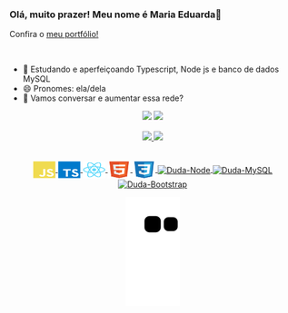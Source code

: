 ### Olá, muito prazer! Meu nome é Maria Eduarda👋
<p>Confira o <a href="https://portfolio-maria-eduarda-lopes.surge.sh/">meu portfólio!</a></p>
<br>

- 🌱 Estudando e aperfeiçoando Typescript, Node js e banco de dados MySQL
- 😄 Pronomes: ela/dela
- 💬 Vamos conversar e aumentar essa rede? 

 <div style="display: inline_block" align="center">
  <a href = "mariaeduarda-reis-lopes@hotmail.com"><img src="https://img.shields.io/badge/-Hotmail-%23333?style=for-the-badge&logo=gmail&logoColor=white" target="_blank"></a>
  <a href="https://www.linkedin.com/in/maria-eduarda-lopes-097aab227/" target="_blank"><img src="https://img.shields.io/badge/-LinkedIn-%230077B5?style=for-the-badge&logo=linkedin&logoColor=white" target="_blank"></a> 
 
 </div>
 
<br>

<div align="center">
  <a href="https://github.com/LopesEduarda">
  <img height="180em" src="https://github-readme-stats.vercel.app/api?username=LopesEduarda&show_icons=true&theme=dracula&include_all_commits=true&count_private=true"/>
  <img height="180em" src="https://github-readme-stats.vercel.app/api/top-langs/?username=LopesEduarda&layout=compact&langs_count=7&theme=dracula"/>
</div>

<br>

<div style="display: inline_block" align="center"><br>
  <img align="center" alt="Duda-Js" height="30" width="40" src="https://raw.githubusercontent.com/devicons/devicon/master/icons/javascript/javascript-plain.svg">
  <img align="center" alt="Duda-Ts" height="30" width="40" src="https://raw.githubusercontent.com/devicons/devicon/master/icons/typescript/typescript-plain.svg">
  <img align="center" alt="Duda-React" height="30" width="40" src="https://raw.githubusercontent.com/devicons/devicon/master/icons/react/react-original.svg">
  <img align="center" alt="Duda-HTML" height="30" width="40" src="https://raw.githubusercontent.com/devicons/devicon/master/icons/html5/html5-original.svg">
  <img align="center" alt="Duda-CSS" height="30" width="40" src="https://raw.githubusercontent.com/devicons/devicon/master/icons/css3/css3-original.svg">
  <img align="center" alt="Duda-Node" height="30" width="40" src="https://cdn.jsdelivr.net/gh/devicons/devicon/icons/nodejs/nodejs-original.svg">
  <img align="center" alt="Duda-MySQL" height="30" width="40" src="https://cdn.jsdelivr.net/gh/devicons/devicon/icons/mysql/mysql-original-wordmark.svg">
  <img align="center" alt="Duda-Bootstrap" height="30" width="40" src="https://cdn.jsdelivr.net/gh/devicons/devicon/icons/bootstrap/bootstrap-original-wordmark.svg">
     
  ![Snake animation](https://github.com/LopesEduarda/LopesEduarda/blob/output/github-contribution-grid-snake.svg)
       
</div>
     
  ##
  
 
  
